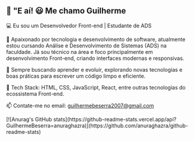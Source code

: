 ## 🚀 "E aí! 😃 Me chamo Guilherme

💻 Eu sou um Desenvolvedor Front-end | Estudante de ADS

🚀 Apaixonado por tecnologia e desenvolvimento de software, atualmente estou cursando Análise e Desenvolvimento de Sistemas (ADS) na faculdade. Já sou técnico na área e foco principalmente em desenvolvimento Front-end, criando interfaces modernas e responsivas.

📌 Sempre buscando aprender e evoluir, explorando novas tecnologias e boas práticas para escrever um código limpo e eficiente.

🔗 Tech Stack: HTML, CSS, JavaScript, React, entre outras tecnologias do ecossistema Front-end.

📫 Contate-me no email: guilhermebeserra2007@gmail.com
<div>
  [![Anurag's GitHub stats](https://github-readme-stats.vercel.app/api?GuilhermeBeserra=anuraghazra)](https://github.com/anuraghazra/github-readme-stats)
</div>
